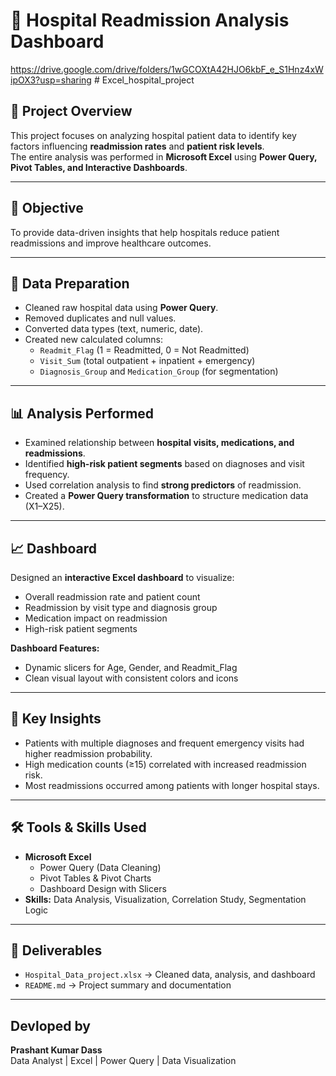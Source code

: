 # 🏥 Hospital Readmission Analysis Dashboard
https://drive.google.com/drive/folders/1wGCOXtA42HJO6kbF_e_S1Hnz4xWipOX3?usp=sharing # Excel_hospital_project

## 📘 Project Overview
This project focuses on analyzing hospital patient data to identify key factors influencing **readmission rates** and **patient risk levels**.  
The entire analysis was performed in **Microsoft Excel** using **Power Query, Pivot Tables, and Interactive Dashboards**.

---

## 🎯 Objective
To provide data-driven insights that help hospitals reduce patient readmissions and improve healthcare outcomes.

---

## 🧹 Data Preparation
- Cleaned raw hospital data using **Power Query**.  
- Removed duplicates and null values.  
- Converted data types (text, numeric, date).  
- Created new calculated columns:
  - `Readmit_Flag` (1 = Readmitted, 0 = Not Readmitted)
  - `Visit_Sum` (total outpatient + inpatient + emergency)
  - `Diagnosis_Group` and `Medication_Group` (for segmentation)

---

## 📊 Analysis Performed
- Examined relationship between **hospital visits, medications, and readmissions**.  
- Identified **high-risk patient segments** based on diagnoses and visit frequency.  
- Used correlation analysis to find **strong predictors** of readmission.  
- Created a **Power Query transformation** to structure medication data (X1–X25).  

---

## 📈 Dashboard
Designed an **interactive Excel dashboard** to visualize:
- Overall readmission rate and patient count  
- Readmission by visit type and diagnosis group  
- Medication impact on readmission  
- High-risk patient segments  

**Dashboard Features:**
- Dynamic slicers for Age, Gender, and Readmit_Flag  
- Clean visual layout with consistent colors and icons  

---

## 🧠 Key Insights
- Patients with multiple diagnoses and frequent emergency visits had higher readmission probability.  
- High medication counts (≥15) correlated with increased readmission risk.  
- Most readmissions occurred among patients with longer hospital stays.  

---

## 🛠️ Tools & Skills Used
- **Microsoft Excel**
  - Power Query (Data Cleaning)
  - Pivot Tables & Pivot Charts
  - Dashboard Design with Slicers  
- **Skills:** Data Analysis, Visualization, Correlation Study, Segmentation Logic  

---

## 📁 Deliverables
- `Hospital_Data_project.xlsx` → Cleaned data, analysis, and dashboard  
- `README.md` → Project summary and documentation  

---

## Devloped by
**Prashant Kumar Dass**  
Data Analyst | Excel | Power Query | Data Visualization   
